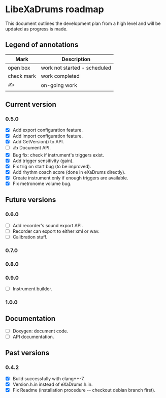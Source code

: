 # LibeXaDrums roadmap

This document outlines the development plan from a high level and will be updated as progress is made.

## Legend of annotations

| Mark       | Description                     |
| ---------- | ------------------------------- |
| open box   | work not started - scheduled    |
| check mark | work completed                  |
| &#9997;    | on-going work                   |

## Current version

### 0.5.0

- [x] Add export configuration feature.
- [x] Add import configuration feature.
- [x] Add GetVersion() to API.
- [ ] &#9997; Document API.
- [x] Bug fix: check if instrument's triggers exist.
- [x] Add trigger sensitivity (gain).
- [x] Fix trig on start bug (to be improved).
- [x] Add rhythm coach score (done in eXaDrums directly).
- [x] Create instrument only if enough triggers are available.
- [x] Fix metronome volume bug.

## Future versions

### 0.6.0

- [ ] Add recorder's sound export API.
- [ ] Recorder can export to either xml or wav.
- [ ] Calibration stuff.

### 0.7.0

### 0.8.0

### 0.9.0

- [ ] Instrument builder.

### 1.0.0

## Documentation

- [ ] Doxygen: document code.
- [ ] API documentation.

## Past versions

### 0.4.2

- [x] Build successfully with clang++-7.
- [x] Version.h.in instead of eXaDrums.h.in.
- [x] Fix Readme (installation procedure -- checkout debian branch first).
